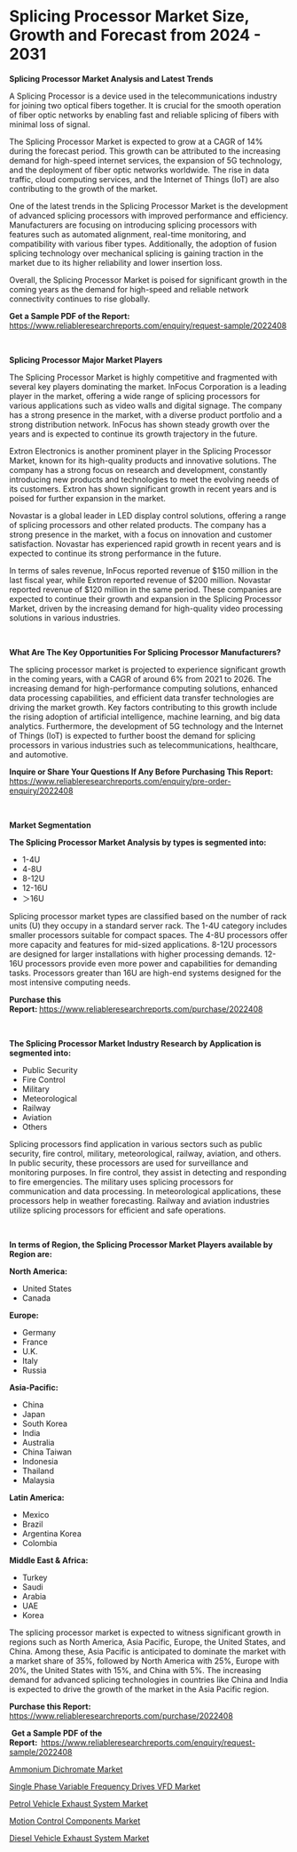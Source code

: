 <p><h1>Splicing Processor Market Size, Growth and Forecast from 2024 - 2031</h1></p><p><strong>Splicing Processor Market Analysis and Latest Trends</strong></p>
<p><p>A Splicing Processor is a device used in the telecommunications industry for joining two optical fibers together. It is crucial for the smooth operation of fiber optic networks by enabling fast and reliable splicing of fibers with minimal loss of signal.</p><p>The Splicing Processor Market is expected to grow at a CAGR of 14% during the forecast period. This growth can be attributed to the increasing demand for high-speed internet services, the expansion of 5G technology, and the deployment of fiber optic networks worldwide. The rise in data traffic, cloud computing services, and the Internet of Things (IoT) are also contributing to the growth of the market.</p><p>One of the latest trends in the Splicing Processor Market is the development of advanced splicing processors with improved performance and efficiency. Manufacturers are focusing on introducing splicing processors with features such as automated alignment, real-time monitoring, and compatibility with various fiber types. Additionally, the adoption of fusion splicing technology over mechanical splicing is gaining traction in the market due to its higher reliability and lower insertion loss. </p><p>Overall, the Splicing Processor Market is poised for significant growth in the coming years as the demand for high-speed and reliable network connectivity continues to rise globally.</p></p>
<p><strong>Get a Sample PDF of the Report:&nbsp;</strong> <a href="https://www.reliableresearchreports.com/enquiry/request-sample/2022408">https://www.reliableresearchreports.com/enquiry/request-sample/2022408</a></p>
<p>&nbsp;</p>
<p><strong>Splicing Processor Major Market Players</strong></p>
<p><p>The Splicing Processor Market is highly competitive and fragmented with several key players dominating the market. InFocus Corporation is a leading player in the market, offering a wide range of splicing processors for various applications such as video walls and digital signage. The company has a strong presence in the market, with a diverse product portfolio and a strong distribution network. InFocus has shown steady growth over the years and is expected to continue its growth trajectory in the future.</p><p>Extron Electronics is another prominent player in the Splicing Processor Market, known for its high-quality products and innovative solutions. The company has a strong focus on research and development, constantly introducing new products and technologies to meet the evolving needs of its customers. Extron has shown significant growth in recent years and is poised for further expansion in the market.</p><p>Novastar is a global leader in LED display control solutions, offering a range of splicing processors and other related products. The company has a strong presence in the market, with a focus on innovation and customer satisfaction. Novastar has experienced rapid growth in recent years and is expected to continue its strong performance in the future.</p><p>In terms of sales revenue, InFocus reported revenue of $150 million in the last fiscal year, while Extron reported revenue of $200 million. Novastar reported revenue of $120 million in the same period. These companies are expected to continue their growth and expansion in the Splicing Processor Market, driven by the increasing demand for high-quality video processing solutions in various industries.</p></p>
<p>&nbsp;</p>
<p><strong>What Are The Key Opportunities For Splicing Processor Manufacturers?</strong></p>
<p><p>The splicing processor market is projected to experience significant growth in the coming years, with a CAGR of around 6% from 2021 to 2026. The increasing demand for high-performance computing solutions, enhanced data processing capabilities, and efficient data transfer technologies are driving the market growth. Key factors contributing to this growth include the rising adoption of artificial intelligence, machine learning, and big data analytics. Furthermore, the development of 5G technology and the Internet of Things (IoT) is expected to further boost the demand for splicing processors in various industries such as telecommunications, healthcare, and automotive.</p></p>
<p><strong>Inquire or Share Your Questions If Any Before Purchasing This Report:</strong> <a href="https://www.reliableresearchreports.com/enquiry/pre-order-enquiry/2022408">https://www.reliableresearchreports.com/enquiry/pre-order-enquiry/2022408</a></p>
<p>&nbsp;</p>
<p><strong>Market Segmentation</strong></p>
<p><strong>The Splicing Processor Market Analysis by types is segmented into:</strong></p>
<p><ul><li>1-4U</li><li>4-8U</li><li>8-12U</li><li>12-16U</li><li>＞16U</li></ul></p>
<p><p>Splicing processor market types are classified based on the number of rack units (U) they occupy in a standard server rack. The 1-4U category includes smaller processors suitable for compact spaces. The 4-8U processors offer more capacity and features for mid-sized applications. 8-12U processors are designed for larger installations with higher processing demands. 12-16U processors provide even more power and capabilities for demanding tasks. Processors greater than 16U are high-end systems designed for the most intensive computing needs.</p></p>
<p><strong>Purchase this Report:&nbsp;</strong><a href="https://www.reliableresearchreports.com/purchase/2022408">https://www.reliableresearchreports.com/purchase/2022408</a></p>
<p>&nbsp;</p>
<p><strong>The Splicing Processor Market Industry Research by Application is segmented into:</strong></p>
<p><ul><li>Public Security</li><li>Fire Control</li><li>Military</li><li>Meteorological</li><li>Railway</li><li>Aviation</li><li>Others</li></ul></p>
<p><p>Splicing processors find application in various sectors such as public security, fire control, military, meteorological, railway, aviation, and others. In public security, these processors are used for surveillance and monitoring purposes. In fire control, they assist in detecting and responding to fire emergencies. The military uses splicing processors for communication and data processing. In meteorological applications, these processors help in weather forecasting. Railway and aviation industries utilize splicing processors for efficient and safe operations.</p></p>
<p>&nbsp;</p>
<p><strong>In terms of Region, the Splicing Processor Market Players available by Region are:</strong></p>
<p>
    <p> <strong> North America: </strong>
        <ul>
            <li>United States</li>
            <li>Canada</li>
        </ul>
        </p> 
    <p> <strong> Europe: </strong>
        <ul>
            <li>Germany</li>
            <li>France</li>
            <li>U.K.</li>
            <li>Italy</li>
            <li>Russia</li>
        </ul>
        </p> 
    <p> <strong> Asia-Pacific: </strong>
        <ul>
            <li>China</li>
            <li>Japan</li>
            <li>South Korea</li>
            <li>India</li>
            <li>Australia</li>
            <li>China Taiwan</li>
            <li>Indonesia</li>
            <li>Thailand</li>
            <li>Malaysia</li>
        </ul>
        </p> 
    <p> <strong> Latin America: </strong>
        <ul>
            <li>Mexico</li>
            <li>Brazil</li>
            <li>Argentina Korea</li>
            <li>Colombia</li>
        </ul>
        </p> 
    <p> <strong> Middle East & Africa: </strong>
        <ul>
            <li>Turkey</li>
            <li>Saudi</li>
            <li>Arabia</li>
            <li>UAE</li>
            <li>Korea</li>
        </ul>
    </p>
    </p>
<p><p>The splicing processor market is expected to witness significant growth in regions such as North America, Asia Pacific, Europe, the United States, and China. Among these, Asia Pacific is anticipated to dominate the market with a market share of 35%, followed by North America with 25%, Europe with 20%, the United States with 15%, and China with 5%. The increasing demand for advanced splicing technologies in countries like China and India is expected to drive the growth of the market in the Asia Pacific region.</p></p>
<p><strong>Purchase this Report: </strong><a href="https://www.reliableresearchreports.com/purchase/2022408">https://www.reliableresearchreports.com/purchase/2022408</a></p>
<p>&nbsp;<strong>Get a Sample PDF of the Report:&nbsp;&nbsp;</strong><a href="https://www.reliableresearchreports.com/enquiry/request-sample/2022408">https://www.reliableresearchreports.com/enquiry/request-sample/2022408</a></p>
<p><strong></strong></p>
<p><p><a href="https://butternut-bug-553.notion.site/Ammonium-Dichromate-Market-Centers-on-Aspects-such-as-Market-Growth-Market-Share-Market-Opportunit-c4d32a22ab3d4ed3a9dd3b7a9e111204">Ammonium Dichromate Market</a></p><p><a href="https://github.com/gulaimolin/Market-Research-Report-List-3/blob/main/single-phase-variable-frequency-drives-vfd-market.md">Single Phase Variable Frequency Drives VFD Market</a></p><p><a href="https://view.publitas.com/reportprime-1/petrol-vehicle-exhaust-system-market-research-report-reveals-the-latest-trends-and-opportunities-of-this-market-for-period-from-2024-2031/">Petrol Vehicle Exhaust System Market</a></p><p><a href="https://github.com/mauripalmi/Market-Research-Report-List-2/blob/main/motion-control-components-market.md">Motion Control Components Market</a></p><p><a href="https://view.publitas.com/reportprime-1/diesel-vehicle-exhaust-system-market-size-and-growth-market-segmentation-regional-and-country-breakdowns-and-market-trends-for-period-from-2024-2031/">Diesel Vehicle Exhaust System Market</a></p></p>